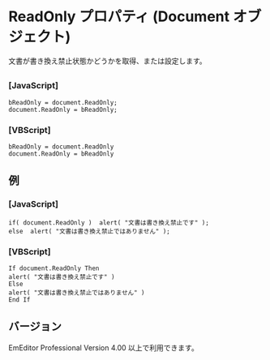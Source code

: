 # ReadOnly プロパティ (Document オブジェクト)

文書が書き換え禁止状態かどうかを取得、または設定します。

## 

### \[JavaScript\]

```
bReadOnly = document.ReadOnly;
document.ReadOnly = bReadOnly;
```

### \[VBScript\]

```
bReadOnly = document.ReadOnly
document.ReadOnly = bReadOnly
```

## 例

### \[JavaScript\]

```
if( document.ReadOnly )  alert( "文書は書き換え禁止です" );
else  alert( "文書は書き換え禁止ではありません" );
```

### \[VBScript\]

```
If document.ReadOnly Then
alert( "文書は書き換え禁止です" )
Else
alert( "文書は書き換え禁止ではありません" )
End If
```

## バージョン

EmEditor Professional Version 4.00 以上で利用できます。
